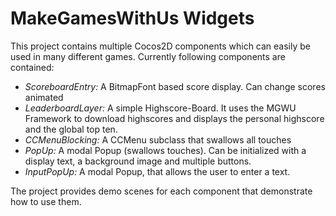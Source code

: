 # MakeGamesWithUs Widgets

This project contains multiple Cocos2D components which can easily be used in many different games. Currently following components are contained:

- *ScoreboardEntry:* A BitmapFont based score display. Can change scores animated
- *LeaderboardLayer:* A simple Highscore-Board. It uses the MGWU Framework to download highscores and displays the personal highscore and the global top ten.
- *CCMenuBlocking:* A CCMenu subclass that swallows all touches
- *PopUp:* A modal Popup (swallows touches). Can be initialized with a display text, a background image and multiple buttons.
- *InputPopUp:* A modal Popup, that allows the user to enter a text.

The project provides demo scenes for each component that demonstrate how to use them.
